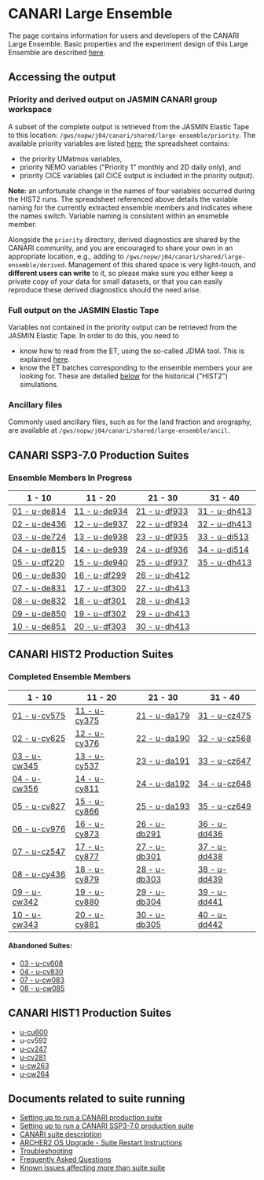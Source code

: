 # CANARI Large Ensemble

The page contains information for users and developers of the CANARI Large Ensemble.
Basic properties and the experiment design of this Large Ensemble are described [here](https://canari.ac.uk/resources_new/tools).

## Accessing the output

### Priority and derived output on JASMIN CANARI group workspace

A subset of the complete output is retrieved from the JASMIN Elastic Tape to this location:
`/gws/nopw/j04/canari/shared/large-ensemble/priority`.
The available priority variables are listed [here](/metadata/20240303-canari-le-priority-variables.xlsx); the spreadsheet contains:
  - the priority UMatmos variables, 
  - priority NEMO variables ("Priority 1" monthly and 2D daily only), and
  - priority CICE variables (all CICE output is included in the priority output).

**Note:** an unfortunate change in the names of four variables occurred during the HIST2 runs. The spreadsheet referenced above details the variable naming for the currently extracted ensemble members and indicates where the names switch. Variable naming is consistent within an ensmeble member.


Alongside the `priority` directory, derived diagnostics are shared by the CANARI community, and you are encouraged to share your own in an appropriate location, e.g., adding to `/gws/nopw/j04/canari/shared/large-ensemble/derived`. Management of this shared space is very light-touch, and **different users can write** to it, so please make sure you either keep a private copy of your data for small datasets, or that you can easily reproduce these derived diagnostics should the need arise.

### Full output on the JASMIN Elastic Tape

Variables not contained in the priority output can be retrieved from the JASMIN Elastic Tape. In order to do this, you need to
  - know how to read from the ET, using the so-called JDMA tool. This is explained [here](https://help.jasmin.ac.uk/category/196-long-term-archive-storage).
  - know the ET batches corresponding to the ensemble members your are looking for. These are detailed [below](#canari-hist2-production-suites) for the historical ("HIST2") simulations.

### Ancillary files

Commonly used ancillary files, such as for the land fraction and orography, are available at `/gws/nopw/j04/canari/shared/large-ensemble/ancil`.

## CANARI SSP3-7.0 Production Suites

### Ensemble Members In Progress

| 1 - 10 | 11 - 20 | 21 - 30 | 31 - 40 |
| --- | --- | --- | --- |
| [01 - u-de814](ssp370/1-de814) | [11 - u-de934](ssp370/11-de934) | [21 - u-df933](ssp370/21-df933) | [31 - u-dh413](ssp370/31-di511) |
| [02 - u-de436](ssp370/2-de436) | [12 - u-de937](ssp370/12-de937) | [22 - u-df934](ssp370/22-df934) | [32 - u-dh413](ssp370/32-di512) |
| [03 - u-de724](ssp370/3-de724) | [13 - u-de938](ssp370/13-de938) | [23 - u-df935](ssp370/23-df935) | [33 - u-di513](ssp370/33-di513)  |
| [04 - u-de815](ssp370/4-de815) | [14 - u-de939](ssp370/14-de939) | [24 - u-df936](ssp370/24-df936) | [34 - u-di514](ssp370/34-di514) |
| [05 - u-df220](ssp370/5-df220) | [15 - u-de940](ssp370/15-de940) | [25 - u-df937](ssp370/25-df937) | [35 - u-dh413](ssp370/35-di515) |
| [06 - u-de830](ssp370/6-de830) | [16 - u-df299](ssp370/16-df299) | [26 - u-dh412](ssp370/26-dh412) |  |
| [07 - u-de831](ssp370/7-de831) | [17 - u-df300](ssp370/17-df300) | [27 - u-dh413](ssp370/27-dh413) |  |
| [08 - u-de832](ssp370/8-de832) | [18 - u-df301](ssp370/18-df301) | [28 - u-dh413](ssp370/28-dh415) |  |
| [09 - u-de850](ssp370/9-de850) | [19 - u-df302](ssp370/19-df302) | [29 - u-dh413](ssp370/29-dh416) |  |
| [10 - u-de851](ssp370/10-de851) | [20 - u-df303](ssp370/20-df303) | [30 - u-dh413](ssp370/30-dh417) |  |

## CANARI HIST2 Production Suites

### Completed Ensemble Members

| 1 - 10 | 11 - 20 | 21 - 30 | 31 - 40 |
| --- | --- | --- | --- |
| [01 - u-cv575](hist2/1-cv575) | [11 - u-cy375](hist2/11-cy375) | [21 - u-da179](hist2/21-da179) | [31 - u-cz475](hist2/31-cz475) |
| [02 - u-cv625](hist2/2-cv625) | [12 - u-cy376](hist2/12-cy376) | [22 - u-da190](hist2/22-da190) | [32 - u-cz568](hist2/32-cz568) |
| [03 - u-cw345](hist2/3-cw345) | [13 - u-cy537](hist2/13-cy537) | [23 - u-da191](hist2/23-da191) | [33 - u-cz647](hist2/33-cz647) |
| [04 - u-cw356](hist2/4-cw356) | [14 - u-cy811](hist2/14-cy811) | [24 - u-da192](hist2/24-da192) | [34 - u-cz648](hist2/34-cz648) |
| [05 - u-cv827](hist2/5-cv827) | [15 - u-cy866](hist2/15-cy866) | [25 - u-da193](hist2/25-da193) | [35 - u-cz649](hist2/35-cz649) |
| [06 - u-cv976](hist2/6-cv976) | [16 - u-cy873](hist2/16-cy873) | [26 - u-db291](hist2/26-db291) | [36 - u-dd436](hist2/36-dd436) |
| [07 - u-cz547](hist2/7-cz547) | [17 - u-cy877](hist2/17-cy877) | [27 - u-db301](hist2/27-db301) | [37 - u-dd438](hist2/37-dd438) |
| [08 - u-cy436](hist2/8-cy436) | [18 - u-cy879](hist2/18-cy879) | [28 - u-db303](hist2/28-db303) | [38 - u-dd439](hist2/38-dd439) |
| [09 - u-cw342](hist2/9-cw342) |  [19 - u-cy880](hist2/19-cy880) | [29 - u-db304](hist2/29-db304) | [39 - u-dd441](hist2/39-dd441) |
| [10 - u-cw343](hist2/10-cw343) | [20 - u-cy881](hist2/20-cy881) | [30 - u-db305](hist2/30-db305) | [40 - u-dd442](hist2/40-dd442) |

####  Abandoned Suites:
* [03 - u-cv608](hist2/3-cv608)
* [04 - u-cv830](hist2/4-cv830)
* [07 - u-cw083](hist2/7-cw083)
* [08 - u-cw085](hist2/8-cw085)

## CANARI HIST1 Production Suites

* [u-cu600](u-cu600)
* u-cv592
* [u-cv247](HIST1-RI36-u-cv247-runlog.md)
* [u-cv281](u-cv281)
* [u-cw263](u-cw263)
* [u-cw264](u-cw264)

## Documents related to suite running

* [Setting up to run a CANARI production suite](setup)
* [Setting up to run a CANARI SSP3-7.0 production suite](setup-ssp370)
* [CANARI suite description](suite-description)
* [ARCHER2 OS Upgrade - Suite Restart Instructions](archer2-os-upgrade)
* [Troubleshooting](troubleshooting)
* [Frequently Asked Questions](faq)
* [Known issues affecting more than suite suite](hist2-known-issues)
